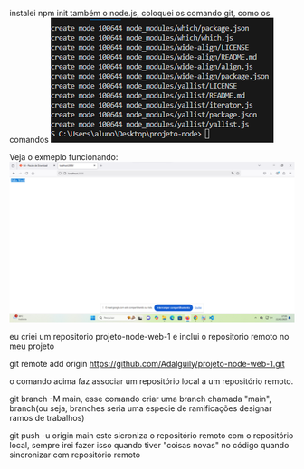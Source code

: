 instalei npm init também o node.js, coloquei os comando git, como os comandos
![alt text]({50BD748F-6991-4047-85DF-ECC747BB5856}.png)


Veja o exmeplo funcionando:
![alt text]({550A9182-3D37-44D2-8B8D-0AF4ACB7B3B9}.png)

eu criei um repositorio projeto-node-web-1
e inclui o repositorio remoto no meu projeto

git remote add origin https://github.com/Adalguily/projeto-node-web-1.git

o comando acima faz associar um repositório local a um repositório remoto.

git branch -M main, esse comando criar uma branch chamada "main", branch(ou seja, branches seria uma especie de ramificações designar ramos de trabalhos)

git push -u origin main este sicroniza o repositório remoto com o repositório local, sempre irei fazer isso quando tiver "coisas novas" no código quando sincronizar com repositório remoto